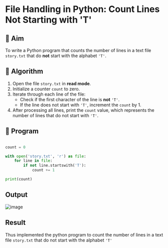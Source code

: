 # File Handling in Python: Count Lines Not Starting with 'T'

## 🎯 Aim
To write a Python program that counts the number of lines in a text file `story.txt` that do **not** start with the alphabet `'T'`.

## 🧠 Algorithm
1. Open the file `story.txt` in **read mode**.
2. Initialize a counter `count` to zero.
3. Iterate through each line of the file:
   - Check if the first character of the line is **not** `'T'`.
   - If the line does not start with `'T'`, increment the `count` by 1.
4. After processing all lines, print the `count` value, which represents the number of lines that do not start with `'T'`.

## 🧾 Program

```python

count = 0

with open('story.txt', 'r') as file:
    for line in file:
        if not line.startswith('T'):
            count += 1

print(count)

```

## Output

![image](https://github.com/user-attachments/assets/b466256a-8b44-4b69-a4eb-6b20b34547e2)

## Result

Thus implemented the python program to count the number of lines in a text file `story.txt` that do not start with the alphabet `'T'`
